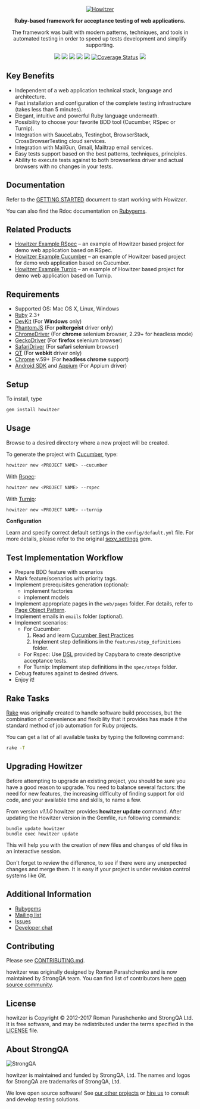 <p align="center" style="overflow: hidden;">
  <a href="http://howitzer-framework.io">
    <img src="https://raw.githubusercontent.com/strongqa/howitzer/gh-pages/images/howitzer-logo.png" alt="Howitzer" />
  </a>
  <br/>

  <p align="center"><b>Ruby-based framework for acceptance testing of web applications.</b></p>

  <p align="center">The framework was built with modern patterns, techniques, and tools in automated testing in order to speed up tests development and simplify supporting.</p>

  <p align="center">
  <a href="https://gitter.im/strongqa/howitzer"><img src="https://badges.gitter.im/Join%20Chat.svg" /></a>
  <a href="https://rubygems.org/gems/howitzer"><img src="http://img.shields.io/gem/v/howitzer.svg" /></a>
  <a href="https://travis-ci.org/strongqa/howitzer"><img src="https://travis-ci.org/strongqa/howitzer.svg?branch=master" /></a>
  <a href='https://gemnasium.com/strongqa/howitzer'><img src="https://gemnasium.com/strongqa/howitzer.svg" /></a>
  <a href="https://codeclimate.com/github/strongqa/howitzer"><img src="https://codeclimate.com/github/strongqa/howitzer.png" /></a>
  <a href='https://coveralls.io/github/strongqa/howitzer?branch=master'><img src='https://coveralls.io/repos/github/strongqa/howitzer/badge.svg?branch=master' alt='Coverage Status' /></a>
  <a href="https://github.com/strongqa/howitzer/blob/master/LICENSE"><img src="http://img.shields.io/badge/license-MIT-blue.svg" /></a>
  </p>

</p>

## Key Benefits
- Independent of a web application technical stack, language and architecture.
- Fast installation and configuration of the complete testing infrastructure (takes less than 5 minutes).
- Elegant, intuitive and powerful Ruby language underneath.
- Possibility to choose your favorite BDD tool (Cucumber, RSpec or Turnip).
- Integration with SauceLabs, Testingbot, BrowserStack, CrossBrowserTesting cloud services.
- Integration with MailGun, Gmail, Mailtrap email services.
- Easy tests support based on the best patterns, techniques, principles.
- Ability to execute tests against to both browserless driver and actual browsers with no changes in your tests.

## Documentation
Refer to the [GETTING STARTED](http://docs.howitzer-framework.io) document to start working with *Howitzer*.

You can also find the Rdoc documentation on [Rubygems](https://rubygems.org/gems/howitzer).

## Related Products
* [Howitzer Example RSpec](https://github.com/strongqa/howitzer_example_rspec) – an example of Howitzer based project for demo web application based on RSpec.
* [Howitzer Example Cucumber](https://github.com/strongqa/howitzer_example_cucumber) – an example of Howitzer based project for demo web application based on Cucumber.
* [Howitzer Example Turnip](https://github.com/strongqa/howitzer_example_turnip) – an example of Howitzer based project for demo web application based on Turnip.

## Requirements
* Supported OS: Mac OS X, Linux, Windows
* [Ruby](https://www.ruby-lang.org/en/downloads/) 2.3+
* [DevKit](https://github.com/oneclick/rubyinstaller/wiki/Development-Kit#installation-instructions) (For **Windows** only)
* [PhantomJS](http://phantomjs.org/download.html) (For **poltergeist** driver only)
* [ChromeDriver](https://sites.google.com/a/chromium.org/chromedriver/) (For **chrome** selenium browser, 2.29+ for headless mode)
* [GeckoDriver](https://github.com/mozilla/geckodriver/releases) (For **firefox** selenium browser)
* [SafariDriver](https://webkit.org/blog/6900/webdriver-support-in-safari-10/) (For **safari** selenium browser)
* [QT](https://github.com/thoughtbot/capybara-webkit/wiki/Installing-Qt-and-compiling-capybara-webkit) (For **webkit** driver only)
* [Chrome](https://www.google.com/chrome/browser/desktop/index.html) v.59+ (For **headless chrome** support)
* [Android SDK](https://developer.android.com/studio/index.html) and [Appium](http://appium.io/getting-started.html) (For Appium driver)
## Setup
To install, type

```bash
gem install howitzer
```

## Usage
Browse to a desired directory where a new project will be created.

To generate the project with [Cucumber](https://cucumber.io/), type:

```bash
howitzer new <PROJECT NAME> --cucumber
```

With [Rspec](http://rspec.info/):

```bash
howitzer new <PROJECT NAME> --rspec
```

With [Turnip](https://github.com/jnicklas/turnip):

```bash
howitzer new <PROJECT NAME> --turnip
```

**Configuration**

Learn and specify correct default settings in the `config/default.yml` file. For more details, please refer to the original [sexy_settings](https://github.com/romikoops/sexy_settings) gem.

## Test Implementation Workflow

- Prepare BDD feature with scenarios
- Mark feature/scenarios with priority tags.
- Implement prerequisites generation (optional):
  * implement factories
  * implement models
- Implement appropriate pages in the `web/pages` folder. For details, refer to  [Page Object Pattern](https://github.com/strongqa/howitzer/wiki/PageObject-pattern).
- Implement emails in `emails` folder (optional).
- Implement scenarios:
  * For Cucumber:
    1. Read and learn [Cucumber Best Practices](https://github.com/strongqa/howitzer/wiki/Cucumber-Best-Practices)
    2. Implement step definitions in the `features/step_definitions` folder.
  * For Rspec: Use [DSL](https://github.com/jnicklas/capybara/blob/master/lib/capybara/rspec/features.rb) provided by Capybara to create descriptive acceptance tests.
  * For Turnip: Implement step definitions in the `spec/steps` folder.
- Debug features against to desired drivers.
- Enjoy it!

## Rake Tasks

[Rake](https://ruby.github.io/rake/) was originally created to handle software build processes, but the combination of convenience and flexibility that it provides has made it the standard method of job automation for Ruby projects.

You can get a list of all available tasks by typing the following command:

```bash
rake -T

```

## Upgrading Howitzer
Before attempting to upgrade an existing project, you should be sure you have a good reason to upgrade. You need to balance several factors: the need for new features, the increasing difficulty of finding support for old code, and your available time and skills, to name a few.

From version _v1.1.0_ howitzer provides **howitzer update** command. After updating the Howitzer version in the Gemfile, run following commands:

```
bundle update howitzer
bundle exec howitzer update
```

This will help you with the creation of new files and changes of old files in an interactive session.

Don't forget to review the difference, to see if there were any unexpected changes and merge them. It is easy if your project is under revision control systems like _Git_.

## Additional Information
* [Rubygems](https://rubygems.org/gems/howitzer)
* [Mailing list](https://groups.google.com/forum/#!forum/howitzer_ruby)
* [Issues](https://github.com/strongqa/howitzer/issues)
* [Developer chat](https://gitter.im/strongqa/howitzer)

Contributing
------------

Please see [CONTRIBUTING.md](CONTRIBUTING.md).

howitzer was originally designed by Roman Parashchenko and is now maintained by StrongQA team. You can find list of contributors here [open source
community](https://github.com/strongqa/howitzer/graphs/contributors).

License
-------

howitzer is Copyright © 2012-2017 Roman Parashchenko and StrongQA Ltd. It is free
software, and may be redistributed under the terms specified in the
[LICENSE](LICENSE) file.

About StrongQA
----------------

![StrongQA](https://github.com/strongqa/howitzer/blob/gh-pages/images/strongqa-logo.png)

howitzer is maintained and funded by StrongQA, Ltd.
The names and logos for StrongQA are trademarks of StrongQA, Ltd.

We love open source software!
See [our other projects][testing_solutions] or [hire us][hire] to consult and develop testing solutions.

[testing_solutions]: http://strongqa.com/testing_solutions/?utm_source=github
[hire]: https://strongqa.com?utm_source=github
